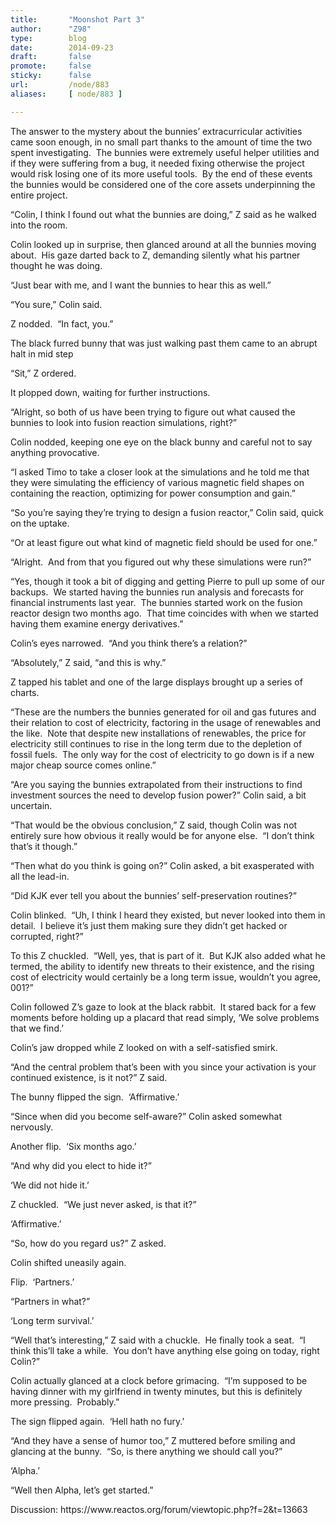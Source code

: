 ```yaml
---
title:       "Moonshot Part 3"
author:      "Z98"
type:        blog
date:        2014-09-23
draft:       false
promote:     false
sticky:      false
url:         /node/883
aliases:     [ node/883 ]

---
```


<p>The answer to the mystery about the bunnies’ extracurricular activities came soon enough, in no small part thanks to the amount of time the two spent investigating.&nbsp; The bunnies were extremely useful helper utilities and if they were suffering from a bug, it needed fixing otherwise the project would risk losing one of its more useful tools.&nbsp; By the end of these events the bunnies would be considered one of the core assets underpinning the entire project.</p>
<p>“Colin, I think I found out what the bunnies are doing,” Z said as he walked into the room.</p>
<p>Colin looked up in surprise, then glanced around at all the bunnies moving about.&nbsp; His gaze darted back to Z, demanding silently what his partner thought he was doing.</p>
<p>“Just bear with me, and I want the bunnies to hear this as well.”</p>
<p>“You sure,” Colin said.</p>
<p>Z nodded.&nbsp; “In fact, you.”</p>
<p>The black furred bunny that was just walking past them came to an abrupt halt in mid step</p>
<p>“Sit,” Z ordered.</p>
<p>It plopped down, waiting for further instructions.</p>
<p>“Alright, so both of us have been trying to figure out what caused the bunnies to look into fusion reaction simulations, right?”</p>
<p>Colin nodded, keeping one eye on the black bunny and careful not to say anything provocative.</p>
<p>“I asked Timo to take a closer look at the simulations and he told me that they were simulating the efficiency of various magnetic field shapes on containing the reaction, optimizing for power consumption and gain.”</p>
<p>“So you’re saying they’re trying to design a fusion reactor,” Colin said, quick on the uptake.</p>
<p>“Or at least figure out what kind of magnetic field should be used for one.”</p>
<p>“Alright.&nbsp; And from that you figured out why these simulations were run?”</p>
<p>“Yes, though it took a bit of digging and getting Pierre to pull up some of our backups.&nbsp; We started having the bunnies run analysis and forecasts for financial instruments last year.&nbsp; The bunnies started work on the fusion reactor design two months ago.&nbsp; That time coincides with when we started having them examine energy derivatives.”</p>
<p>Colin’s eyes narrowed.&nbsp; “And you think there’s a relation?”</p>
<p>“Absolutely,” Z said, “and this is why.”</p>
<p>Z tapped his tablet and one of the large displays brought up a series of charts.</p>
<p>“These are the numbers the bunnies generated for oil and gas futures and their relation to cost of electricity, factoring in the usage of renewables and the like.&nbsp; Note that despite new installations of renewables, the price for electricity still continues to rise in the long term due to the depletion of fossil fuels.&nbsp; The only way for the cost of electricity to go down is if a new major cheap source comes online.”</p>
<p>“Are you saying the bunnies extrapolated from their instructions to find investment sources the need to develop fusion power?” Colin said, a bit uncertain.</p>
<p>“That would be the obvious conclusion,” Z said, though Colin was not entirely sure how obvious it really would be for anyone else.&nbsp; “I don’t think that’s it though.”</p>
<p>“Then what do you think is going on?” Colin asked, a bit exasperated with all the lead-in.</p>
<p>“Did KJK ever tell you about the bunnies’ self-preservation routines?”</p>
<p>Colin blinked.&nbsp; “Uh, I think I heard they existed, but never looked into them in detail.&nbsp; I believe it’s just them making sure they didn’t get hacked or corrupted, right?”</p>
<p>To this Z chuckled.&nbsp; “Well, yes, that is part of it.&nbsp; But KJK also added what he termed, the ability to identify new threats to their existence, and the rising cost of electricity would certainly be a long term issue, wouldn’t you agree, 001?”</p>
<p>Colin followed Z’s gaze to look at the black rabbit.&nbsp; It stared back for a few moments before holding up a placard that read simply, ‘We solve problems that we find.’</p>
<p>Colin’s jaw dropped while Z looked on with a self-satisfied smirk.</p>
<p>“And the central problem that’s been with you since your activation is your continued existence, is it not?” Z said.</p>
<p>The bunny flipped the sign.&nbsp; ‘Affirmative.’</p>
<p>“Since when did you become self-aware?” Colin asked somewhat nervously.</p>
<p>Another flip.&nbsp; ‘Six months ago.’</p>
<p>“And why did you elect to hide it?”</p>
<p>‘We did not hide it.’</p>
<p>Z chuckled.&nbsp; “We just never asked, is that it?”</p>
<p>‘Affirmative.’</p>
<p>“So, how do you regard us?” Z asked.</p>
<p>Colin shifted uneasily again.</p>
<p>Flip.&nbsp; ‘Partners.’</p>
<p>“Partners in what?”</p>
<p>‘Long term survival.’</p>
<p>“Well that’s interesting,” Z said with a chuckle.&nbsp; He finally took a seat.&nbsp; “I think this’ll take a while.&nbsp; You don’t have anything else going on today, right Colin?”</p>
<p>Colin actually glanced at a clock before grimacing.&nbsp; “I’m supposed to be having dinner with my girlfriend in twenty minutes, but this is definitely more pressing.&nbsp; Probably.”</p>
<p>The sign flipped again.&nbsp; ‘Hell hath no fury.’</p>
<p>“And they have a sense of humor too,” Z muttered before smiling and glancing at the bunny.&nbsp; “So, is there anything we should call you?”</p>
<p>‘Alpha.’</p>
<p>“Well then Alpha, let’s get started.”</p>
<p>Discussion: https://www.reactos.org/forum/viewtopic.php?f=2&amp;t=13663</p>

